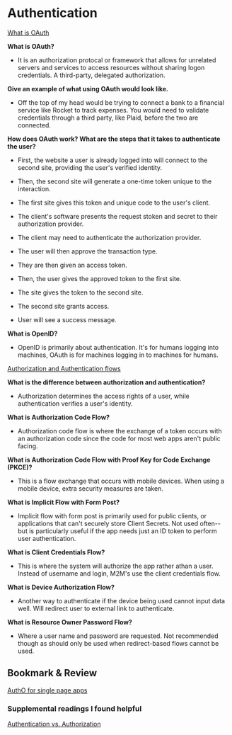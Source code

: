 # Authentication

[What is OAuth](https://www.csoonline.com/article/3216404/what-is-oauth-how-the-open-authorization-framework-works.html)

**What is OAuth?**

- It is an authorization protocal or framework that allows for unrelated servers and services to access resources without sharing logon credentials. A third-party, delegated authorization.

**Give an example of what using OAuth would look like.**

- Off the top of my head would be trying to connect a bank to a financial service like Rocket to track expenses. You would need to validate credentials through a third party, like Plaid, before the two are connected.

**How does OAuth work? What are the steps that it takes to authenticate the user?**

- First, the website a user is already logged into will connect to the second site, providing the user's verified identity.

- Then, the second site will generate a one-time token unique to the interaction.

- The first site gives this token and unique code to the user's client.

- The client's software presents the request stoken and secret to their authorization provider.

- The client may need to authenticate the authorization provider.

- The user will then approve the transaction type.

- They are then given an access token.

- Then, the user gives the approved token to the first site.

- The site gives the token to the second site.

- The second site grants access.

- User will see a success message.

**What is OpenID?**

- OpenID is primarily about authentication. It's for humans logging into machines, OAuth is for machines logging in to machines for humans.

[Authorization and Authentication flows](https://auth0.com/docs/flows)

**What is the difference between authorization and authentication?**

- Authorization determines the access rights of a user, while authentication verifies a user's identity.

**What is Authorization Code Flow?**

- Authorization code flow is where the exchange of a token occurs with an authorization code since the code for most web apps aren't public facing.

**What is Authorization Code Flow with Proof Key for Code Exchange (PKCE)?**

- This is a flow exchange that occurs with mobile devices. When using a mobile device, extra security measures are taken.

**What is Implicit Flow with Form Post?**

- Implicit flow with form post is primarily used for public clients, or applications that can't securely store Client Secrets. Not used often-- but is particularly useful if the app needs just an ID token to perform user authentication.

**What is Client Credentials Flow?**

- This is where the system will authorize the app rather athan a user. Instead of username and login, M2M's use the client credentials flow.

**What is Device Authorization Flow?**

- Another way to authenticate if the device being used cannot input data well. Will redirect user to external link to authenticate.

**What is Resource Owner Password Flow?**

- Where a user name and password are requested. Not recommended though as should only be used when redirect-based flows cannot be used.

## Bookmark & Review

[AuthO for single page apps](https://auth0.com/docs/libraries/auth0-react)

### Supplemental readings I found helpful

[Authentication vs. Authorization](https://www.onelogin.com/learn/authentication-vs-authorization#:~:text=Authentication%20verifies%20the%20identity%20of,the%20security%20of%20a%20system.)
